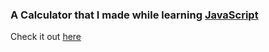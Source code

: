 ### A Calculator that I made while learning [JavaScript](https://github.com/aditya8raj/javascript)

Check it out [here](https://calculator-2077.vercel.app/)
